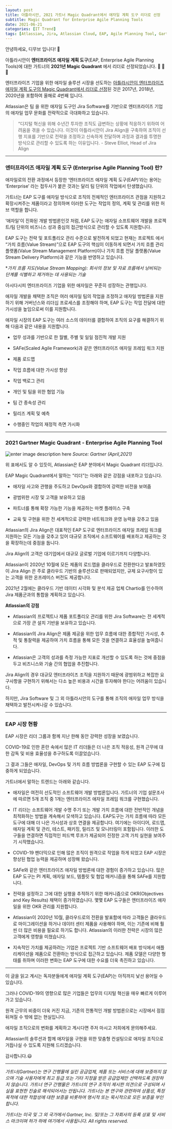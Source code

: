 ```yaml
---
layout: post
title: 아틀라시안, 2021 가트너 Magic Quadrant에서 애자일 계획 도구 리더로 선정
subtitle: Magic Quadrant for Enterprise Agile Planning Tools
date: 2021-06-21
categories: [IT Trend]
tags: [Atlassian, Jira, Atlassian Cloud, EAP, Agile Planning Tool, Gartner, Magic Quadrant, Jira Align, 매직쿼드런트, 아틀라시안, 애자일계획도구]
---
```


안녕하세요, 디무브 입니다! 🎈

아틀라시안이 **엔터프라이즈 애자일 계획 도구**(EAP, Enterprise Agile Planning Tools)에 대한 가트너의 **2021년 Magic Quadrant** 에서 리더로 선정되었습니다. :clap: :clap: :clap:

엔터프라이즈 기업을 위한 애자일 솔루션 시장을 선도하는 [아틀라시안이 엔터프라이즈 애자일 계획 도구의 Magic Quadrant에서 리더로 선정](https://www.atlassian.com/gartner)된 것은 2017년, 2018년, 2020년을 포함하여 올해로 4번째 입니다.

Atlassian은 팀 을 위한 애자일 도구인 Jira Software를 기반으로 엔터프라이즈 기업의 애자일 업무 문화를 전략적으로 극대화하고 있습니다.

> “디지털 혁신을 위해 수년간 투자한 조직도 급변하는 상황에 적응하기 위하여 어려움을 겪을 수 있습니다. 이것이 아틀라시안이 Jira Align을 구축하여 조직이 선행 지표를 기반으로 전략을 조정하고 신속하게 전달하며 과정과 결과를 투명한 방식으로 관리할 수 있도록 하는 이유입니다. - Steve Elliot, Head of Jira Align

---
### 엔터프라이즈 애자일 계획 도구 (Enterprise Agile Planning Tool) 란?

애자일로의 전환 과정에서 등장한 ‘엔터프라이즈 애자일 계획 도구(EAP)’라는 용어는 ‘Enterprise’ 라는 접두사가 붙은 것과는 달리 팀 단위의 작업에서 탄생했습니다.

가트너는 EAP 도구를 애자일 방식으로 조직의 전체적인 엔터프라이즈 관점을 지원하고 확장시켜주는 제품이라고 정의하며 이러한 도구는 작업의 정의, 계획 및 관리를 위한 허브 역할을 합니다.

‘애자일’이 진화된 개발 방법론인것 처럼, EAP 도구는 애자일 소프트웨어 개발을 프로젝트/팀 단위의 비즈니스 성과 중심의 접근방식으로 관리할 수 있도록 지원합니다.

EAP 도구는 전략 및 포트폴리오 관리 수준으로 발전하게 되었고 현재는 프로젝트 에서 “가치 흐름(Value Stream)”으로 EAP 도구의 핵심이 이동하게 되면서 가치 흐름 관리 플랫폼(Value Stream Management Platform)이나 가치 흐름 전달 플랫폼(Value Stream Delivery Platform)과 같은 기능을 반영하고 있습니다.

**가치 흐름 지도(Value Stream Mapping): 회사의 정보 및 자료 흐름에서 낭비되는 단계를 식별하고 제거하는 데 사용되는 기술*


아시다시피 엔터프라이즈 기업을 위한 애자일은 꾸준히 성장하는 관행입니다.

애자일 개발을 채택한 조직은 여러 애자일 팀의 작업을 조정하고 애자일 방법론을 지원하기 위해 거버넌스와 리더십 프로세스를 조정해야 하며, EAP 도구는 작업 전달에 대한 가시성을 높임으로써 이를 지원합니다.

애자일 시장의 EAP 도구는 여러 소스의 데이터를 결합하여 조직의 요구를 해결하기 위해 다음과 같은 내용을 지원합니다.

-   업무 성과를 기반으로 한 월별, 주별 및 일일 점진적 개발 지원
    
-   SAFe(Scaled Agile Framework)과 같은 엔터프라이즈 애자일 프레임 워크 지원
    
-   제품 로드맵
    
-   작업 흐름에 대한 가시성 향상
    
-   작업 백로그 관리
    
-   개인 및 팀을 위한 협업 기능
    
-   팀 간 종속성 관리
    
-   릴리즈 계획 및 예측
    
-   수행중인 작업의 재정적 측면 가시화

---
### 2021 Gartner Magic Quadrant - Enterprise Agile Planning Tool

   ![enter image description here](https://www.gartner.com/resources/733800/733887/Figure_1_Magic_Quadrant_for_Enterprise_Agile_Planning_Tools.png?reprintKey=1-25SRWZ04)
*Source: Gartner (April,2021)*

위 표에서도 알 수 있듯이, Atlassian은 EAP 분야에서 Magic Quadrant 리더입니다.

EAP Magic Quadrant에서 말하는 “리더”는 아래와 같은 강점을 내포하고 있습니다.

-   애자일 사고와 관행을 주도하고 DevOps와 결합하여 강력한 비전을 보여줌
    
-   광범위한 시장 및 고객을 보유하고 있음
    
-   파트너를 통해 확장 가능한 기능을 제공하는 마켓 플레이스 구축
    
-   교육 및 구현을 위한 전 세계적으로 강력한 네트워크와 운영 능력을 갖추고 있음
    

Atlassian의 Jira Align은 대표적인 EAP 도구로 엔터프라이즈 애자일 프레임 워크를 지원하는 모든 기능을 갖추고 있어 대규모 조직에서 소프트웨어를 배포하고 제공하는 것을 확장하는데 중점을 둡니다.

Jira Align의 고객은 대기업에서 대규모 글로벌 기업에 이르기까지 다양합니다.

Atlassian이 2020년 10월에 모든 제품의 로드맵을 클라우드로 전환한다고 발표하였듯이 Jira Align 은 주로 클라우드 기반의 솔루션으로 판매되었지만, 규제 요구사항이 있는 고객을 위한 온프레미스 버전도 제공합니다.

2021년 2월에는 클라우드 기반 데이터 시각화 및 분석 제공 업체 Chartio를 인수하여 Jira 제품군과의 통합을 계획하고 있습니다.


**Atlassian의 강점**

-   Atlassian의 프로젝트나 제품 포트폴리오 관리를 위한 Jira Software는 전 세계적으로 가장 큰 설치 기반을 보유하고 있습니다.
    
-   Atlassian의 Jira Align은 제품 제공을 위한 업무 흐름에 대한 종합적인 가시성, 추적 및 통찰력을 제공하여 가치 흐름을 통해 모든 것을 연결하고 효율성을 높여줍니다.
    
-   Atlassian은 고객의 성과를 측정 가능한 지표로 개선할 수 있도록 하는 것에 중점을 두고 비즈니스와 기술 간의 협업을 추진합니다.

Jira Align의 경우 대규모 엔터프라이즈 조직을 지원하기 때문에 광범위하고 복잡한 요구사항을 구현하기 위해서는 다소 높은 비용과 시간을 투자해야 한다는 어려움이 있습니다.

하지만, Jira Software 및 그 외 아틀라시안의 도구를 통해 조직의 애자일 업무 방식을 채택하고 발전시켜나갈 수 있습니다.

---
### EAP 시장 현황

EAP 시장은 리더 그룹과 함께 지난 한해 동안 강력한 성장을 보였습니다.

COVID-19로 인한 혼란 속에서 많은 IT 리더들은 더 나은 조직 적응성, 원격 근무에 대한 감독 및 비용 효율성을 추구하도록 이끌었습니다.

그 결과 그들은 애자일, DevOps 및 가치 흐름 방법론을 구현할 수 있는 EAP 도구에 집중하게 되었습니다.

가트너에서 말하는 트렌드는 아래와 같습니다.

-   애자일은 여전히 선도적인 소프트웨어 개발 방법론입니다. 가트너의 기업 설문조사에 따르면 5개 조직 중 1개는 엔터프라이즈 애자일 프레임 워크를 구현했습니다.
    
-   IT 리더는 소프트웨어 개발 수명 주기 또는 개발 가치 흐름에 대한 전반적인 개념을 최적화하는 방법을 계속해서 모색하고 있습니다. EAP도구는 가치 흐름에 따라 모든 도구에 대해 더 나은 가시성과 상호 연결을 제공합니다. 여기에는 아이디어, 로드맵, 애자일 계획 및 관리, 테스트, 패키징, 릴리즈 및 모니터링이 포함됩니다. 이러한 도구들을 연결하면 직접적인 피드백 루프가 제공되어 진정한 고객 가치 실현을 보여주기 시작했습니다.
    
-   COVID-19 팬더믹으로 인해 많은 조직이 원격으로 작업을 하게 되었고 EAP 시장은 향상된 협업 능력을 제공하며 성장해 왔습니다.
    
-   SAFe와 같은 엔터프라이즈 애자일 방법론에 대한 경험이 증가하고 있습니다. 많은 EAP 도구는 PI 계획, 애자일 보드, 템플릿 및 협업 매커니즘을 통해 SAFe를 지원합니다.
    
-   전략을 설정하고 그에 대한 실행을 추적하기 위한 매커니즘으로 OKR(Objectives and Key Results) 채택이 증가하였습니다. 몇몇 EAP 도구들은 엔터프라이즈 애자일을 위한 OKR 관리를 지원합니다.
    
-   Atlassian이 2020년 10월, 클라우드로의 전환을 발표함에 따라 고객들은 클라우드로 마이그레이션을 하거나 데이터 센터 제품을 사용해야 하며, 이는 기존에 비해 훨씬 더 많은 비용을 필요로 하기도 합니다. Atlassian의 이러한 전략은 시장의 많은 고객에게 영향을 미쳤습니다.
    
-   지속적인 가치를 제공하려는 기업은 프로젝트 기반 소프트웨어 배포 방식에서 애플리케이션을 제품으로 전환하는 방식으로 접근하고 있습니다. 제품 모델은 다양한 형태를 취하며 이러한 변화는 EAP 도구에 대한 수요를 더욱 촉진하고 있습니다.

---
이 글을 읽고 계시는 독자분들에게 애자일 계획 도구(EAP)는 아직까지 낯선 용어일 수 있습니다.

그러나 COVID-19의 영향으로 많은 기업들은 업무의 디지털 혁신을 매우 빠르게 이루어가고 있습니다.

원격 근무의 비중이 더욱 커진 지금, 기존의 전통적인 개발 방법론으로는 시장에서 점점 뒤쳐질 수 밖에 없는 현실입니다.

애자일 조직으로의 변화를 계획하고 계시다면 주저 마시고 저희에게 문의해주세요.

Atlassian의 솔루션과 함께 애자일을 구현을 위한 맞춤형 컨설팅으로 애자일 조직으로 거듭나실 수 있도록 지원해 드리겠습니다.


감사합니다.😃

---
_가트너(Gartner)는 연구 간행물에 실린 공급업체, 제품 또는 서비스에 대해 보증하지 않으며 기술 사용자에게 최고 등급 또는 기타 지정을 받은 공급업체만 선택하도록 권장하지 않습니다. 가트너 연구 간행물은 가트너의 연구 조직이 제시한 의견으로 구성되며 사실을 표현한 진술로 해석되어서는 안됩니다. 가트너는 본 연구와 관련하여 상품성, 특정 목적에 대한 적합성에 대한 보증을 비롯하여 명시적 또는 묵시적으로 모든 보증을 부인합니다._

_가트너는 미국 및 그 외 국가에서 Gartner, Inc. 및/또는 그 자회사의 등록 상표 및 서비스 마크이며 허가 하에 여기에서 사용됩니다. All rights reserved._
